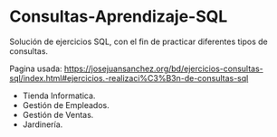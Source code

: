 # Consultas-Aprendizaje-SQL
Solución de ejercicios SQL, con el fin de practicar diferentes tipos de consultas.

Pagina usada: https://josejuansanchez.org/bd/ejercicios-consultas-sql/index.html#ejercicios.-realizaci%C3%B3n-de-consultas-sql
* Tienda Informatica.
* Gestión de Empleados.
* Gestión de Ventas.
* Jardinería.
